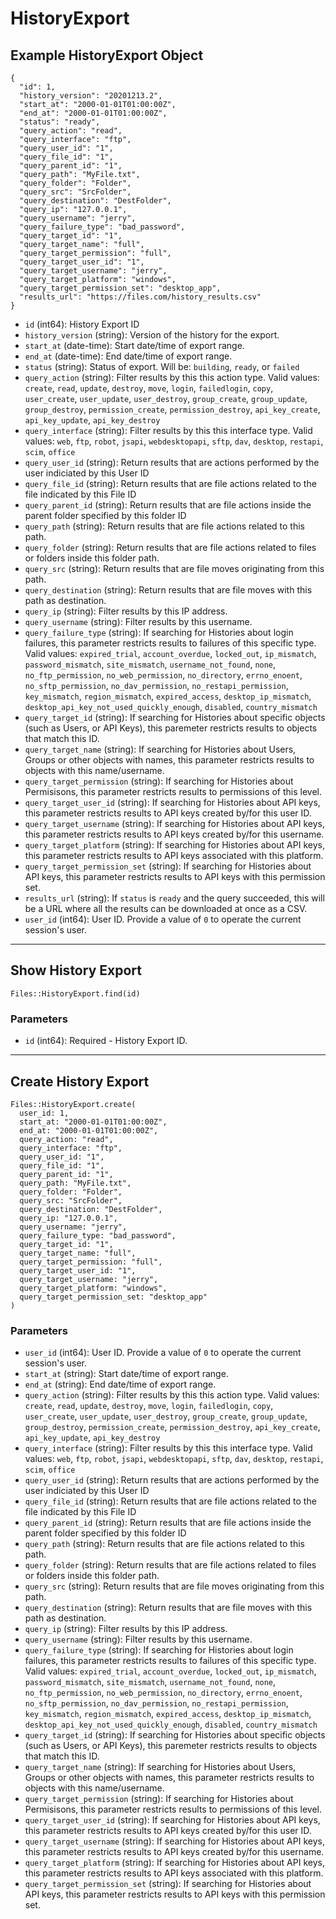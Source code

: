 # HistoryExport

## Example HistoryExport Object

```
{
  "id": 1,
  "history_version": "20201213.2",
  "start_at": "2000-01-01T01:00:00Z",
  "end_at": "2000-01-01T01:00:00Z",
  "status": "ready",
  "query_action": "read",
  "query_interface": "ftp",
  "query_user_id": "1",
  "query_file_id": "1",
  "query_parent_id": "1",
  "query_path": "MyFile.txt",
  "query_folder": "Folder",
  "query_src": "SrcFolder",
  "query_destination": "DestFolder",
  "query_ip": "127.0.0.1",
  "query_username": "jerry",
  "query_failure_type": "bad_password",
  "query_target_id": "1",
  "query_target_name": "full",
  "query_target_permission": "full",
  "query_target_user_id": "1",
  "query_target_username": "jerry",
  "query_target_platform": "windows",
  "query_target_permission_set": "desktop_app",
  "results_url": "https://files.com/history_results.csv"
}
```

* `id` (int64): History Export ID
* `history_version` (string): Version of the history for the export.
* `start_at` (date-time): Start date/time of export range.
* `end_at` (date-time): End date/time of export range.
* `status` (string): Status of export.  Will be: `building`, `ready`, or `failed`
* `query_action` (string): Filter results by this this action type. Valid values: `create`, `read`, `update`, `destroy`, `move`, `login`, `failedlogin`, `copy`, `user_create`, `user_update`, `user_destroy`, `group_create`, `group_update`, `group_destroy`, `permission_create`, `permission_destroy`, `api_key_create`, `api_key_update`, `api_key_destroy`
* `query_interface` (string): Filter results by this this interface type. Valid values: `web`, `ftp`, `robot`, `jsapi`, `webdesktopapi`, `sftp`, `dav`, `desktop`, `restapi`, `scim`, `office`
* `query_user_id` (string): Return results that are actions performed by the user indiciated by this User ID
* `query_file_id` (string): Return results that are file actions related to the file indicated by this File ID
* `query_parent_id` (string): Return results that are file actions inside the parent folder specified by this folder ID
* `query_path` (string): Return results that are file actions related to this path.
* `query_folder` (string): Return results that are file actions related to files or folders inside this folder path.
* `query_src` (string): Return results that are file moves originating from this path.
* `query_destination` (string): Return results that are file moves with this path as destination.
* `query_ip` (string): Filter results by this IP address.
* `query_username` (string): Filter results by this username.
* `query_failure_type` (string): If searching for Histories about login failures, this parameter restricts results to failures of this specific type.  Valid values: `expired_trial`, `account_overdue`, `locked_out`, `ip_mismatch`, `password_mismatch`, `site_mismatch`, `username_not_found`, `none`, `no_ftp_permission`, `no_web_permission`, `no_directory`, `errno_enoent`, `no_sftp_permission`, `no_dav_permission`, `no_restapi_permission`, `key_mismatch`, `region_mismatch`, `expired_access`, `desktop_ip_mismatch`, `desktop_api_key_not_used_quickly_enough`, `disabled`, `country_mismatch`
* `query_target_id` (string): If searching for Histories about specific objects (such as Users, or API Keys), this paremeter restricts results to objects that match this ID.
* `query_target_name` (string): If searching for Histories about Users, Groups or other objects with names, this parameter restricts results to objects with this name/username.
* `query_target_permission` (string): If searching for Histories about Permisisons, this parameter restricts results to permissions of this level.
* `query_target_user_id` (string): If searching for Histories about API keys, this parameter restricts results to API keys created by/for this user ID.
* `query_target_username` (string): If searching for Histories about API keys, this parameter restricts results to API keys created by/for this username.
* `query_target_platform` (string): If searching for Histories about API keys, this parameter restricts results to API keys associated with this platform.
* `query_target_permission_set` (string): If searching for Histories about API keys, this parameter restricts results to API keys with this permission set.
* `results_url` (string): If `status` is `ready` and the query succeeded, this will be a URL where all the results can be downloaded at once as a CSV.
* `user_id` (int64): User ID.  Provide a value of `0` to operate the current session's user.


---

## Show History Export

```
Files::HistoryExport.find(id)
```

### Parameters

* `id` (int64): Required - History Export ID.


---

## Create History Export

```
Files::HistoryExport.create(
  user_id: 1, 
  start_at: "2000-01-01T01:00:00Z", 
  end_at: "2000-01-01T01:00:00Z", 
  query_action: "read", 
  query_interface: "ftp", 
  query_user_id: "1", 
  query_file_id: "1", 
  query_parent_id: "1", 
  query_path: "MyFile.txt", 
  query_folder: "Folder", 
  query_src: "SrcFolder", 
  query_destination: "DestFolder", 
  query_ip: "127.0.0.1", 
  query_username: "jerry", 
  query_failure_type: "bad_password", 
  query_target_id: "1", 
  query_target_name: "full", 
  query_target_permission: "full", 
  query_target_user_id: "1", 
  query_target_username: "jerry", 
  query_target_platform: "windows", 
  query_target_permission_set: "desktop_app"
)
```

### Parameters

* `user_id` (int64): User ID.  Provide a value of `0` to operate the current session's user.
* `start_at` (string): Start date/time of export range.
* `end_at` (string): End date/time of export range.
* `query_action` (string): Filter results by this this action type. Valid values: `create`, `read`, `update`, `destroy`, `move`, `login`, `failedlogin`, `copy`, `user_create`, `user_update`, `user_destroy`, `group_create`, `group_update`, `group_destroy`, `permission_create`, `permission_destroy`, `api_key_create`, `api_key_update`, `api_key_destroy`
* `query_interface` (string): Filter results by this this interface type. Valid values: `web`, `ftp`, `robot`, `jsapi`, `webdesktopapi`, `sftp`, `dav`, `desktop`, `restapi`, `scim`, `office`
* `query_user_id` (string): Return results that are actions performed by the user indiciated by this User ID
* `query_file_id` (string): Return results that are file actions related to the file indicated by this File ID
* `query_parent_id` (string): Return results that are file actions inside the parent folder specified by this folder ID
* `query_path` (string): Return results that are file actions related to this path.
* `query_folder` (string): Return results that are file actions related to files or folders inside this folder path.
* `query_src` (string): Return results that are file moves originating from this path.
* `query_destination` (string): Return results that are file moves with this path as destination.
* `query_ip` (string): Filter results by this IP address.
* `query_username` (string): Filter results by this username.
* `query_failure_type` (string): If searching for Histories about login failures, this parameter restricts results to failures of this specific type.  Valid values: `expired_trial`, `account_overdue`, `locked_out`, `ip_mismatch`, `password_mismatch`, `site_mismatch`, `username_not_found`, `none`, `no_ftp_permission`, `no_web_permission`, `no_directory`, `errno_enoent`, `no_sftp_permission`, `no_dav_permission`, `no_restapi_permission`, `key_mismatch`, `region_mismatch`, `expired_access`, `desktop_ip_mismatch`, `desktop_api_key_not_used_quickly_enough`, `disabled`, `country_mismatch`
* `query_target_id` (string): If searching for Histories about specific objects (such as Users, or API Keys), this paremeter restricts results to objects that match this ID.
* `query_target_name` (string): If searching for Histories about Users, Groups or other objects with names, this parameter restricts results to objects with this name/username.
* `query_target_permission` (string): If searching for Histories about Permisisons, this parameter restricts results to permissions of this level.
* `query_target_user_id` (string): If searching for Histories about API keys, this parameter restricts results to API keys created by/for this user ID.
* `query_target_username` (string): If searching for Histories about API keys, this parameter restricts results to API keys created by/for this username.
* `query_target_platform` (string): If searching for Histories about API keys, this parameter restricts results to API keys associated with this platform.
* `query_target_permission_set` (string): If searching for Histories about API keys, this parameter restricts results to API keys with this permission set.
